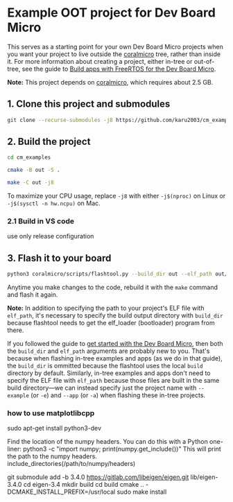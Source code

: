 # Example OOT project for Dev Board Micro

This serves as a starting point for your own
Dev Board Micro projects when you want your project to live outside the 
[coralmicro](https://github.com/google-coral/coralmicro) tree, rather than inside it.
For more information about creating a project, either in-tree or out-of-tree, see the guide
to [Build apps with FreeRTOS for the Dev Board Micro](https://coral.ai/docs/dev-board-micro/freertos/).

**Note:** This project depends on [coralmicro](https://github.com/google-coral/coralmicro),
which requires about 2.5 GB.


## 1. Clone this project and submodules

```bash
git clone --recurse-submodules -j8 https://github.com/karu2003/cm_examples
```

## 2. Build the project

```bash
cd cm_examples

cmake -B out -S .

make -C out -j8
```

To maximize your CPU usage, replace `-j8` with either `-j$(nproc)` on Linux or
`-j$(sysctl -n hw.ncpu)` on Mac.

### 2.1 Build in VS code
use only release configuration


## 3. Flash it to your board

```bash
python3 coralmicro/scripts/flashtool.py --build_dir out --elf_path out/xxx/xxx
```

Anytime you make changes to the code, rebuild it with the `make` command and flash it again.

**Note:** In addition to specifying the path to your project's ELF file with `elf_path`, it's
necessary to specify the build output directory with `build_dir` because flashtool needs to get
the elf_loader (bootloader) program from there.

If you followed the guide to [get started with the Dev Board
Micro](https://coral.ai/docs/dev-board-micro/get-started/), then both the `build_dir` and `elf_path`
arguments are probably new to you. That's because when flashing in-tree examples and apps (as we do
in that guide), the `build_dir` is ommitted because the flashtool uses the local `build` directory
by default. Similarly, in-tree examples and apps don't need to specify the ELF file with `elf_path`
because those files are built in the same build directory—we can instead specify just the project
name with `--example` (or `-e`) and `--app` (or `-a`) when flashing these in-tree projects.

### how to use matplotlibcpp
sudo apt-get install python3-dev

Find the location of the numpy headers. You can do this with a Python one-liner:
python3 -c "import numpy; print(numpy.get_include())"
This will print the path to the numpy headers.
include_directories(/path/to/numpy/headers)

git submodule add -b 3.4.0 https://gitlab.com/libeigen/eigen.git lib/eigen-3.4.0
cd eigen-3.4
mkdir build
cd build
cmake .. -DCMAKE_INSTALL_PREFIX=/usr/local
sudo make install
